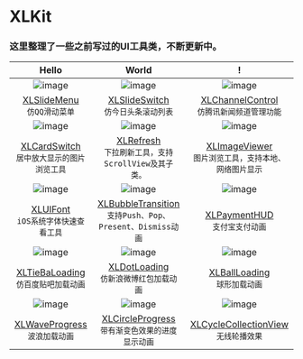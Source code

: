 # XLKit

### 这里整理了一些之前写过的UI工具类，不断更新中。

|Hello|World|!|
|:---:|:---:|:---:|
|![image](https://github.com/mengxianliang/XLSlideMenu/raw/master/GIF/1.gif)|![image](https://github.com/mengxianliang/XLSlideSwitch/raw/master/GIF/1-1.gif)|![image](https://github.com/mengxianliang/XLChannelControl/raw/master/GIF/3.gif)|
|[XLSlideMenu](https://github.com/mengxianliang/XLSlideMenu)<br>`仿QQ滑动菜单`|[XLSlideSwitch](https://github.com/mengxianliang/XLSlideSwitch)<br>`仿今日头条滚动列表`|[XLChannelControl](https://github.com/mengxianliang/XLChannelControl)<br>`仿腾讯新闻频道管理功能`|
|![image](https://github.com/mengxianliang/XLCardSwitch/raw/master/1.gif)|![image](https://github.com/mengxianliang/XLRefresh/raw/master/GIF/2.gif)|![image](https://github.com/mengxianliang/XLImageViewer/raw/master/GIF/2-1.gif)|
|[XLCardSwitch](https://github.com/mengxianliang/XLCardSwitch)<br>`居中放大显示的图片浏览工具`|[XLRefresh](https://github.com/mengxianliang/XLRefresh)<br>`下拉刷新工具，支持ScrollView及其子类。`|[XLImageViewer](https://github.com/mengxianliang/XLImageViewer)<br>`图片浏览工具，支持本地、网络图片显示`|
|![image](https://github.com/mengxianliang/XLUIFont/raw/master/GIF/1.gif)|![image](https://github.com/mengxianliang/XLBubbleTransition/raw/master/GIF/1.gif)|![image](https://github.com/mengxianliang/XLPaymentHUD/raw/master/GIF/1.gif)|
|[XLUIFont](https://github.com/mengxianliang/XLUIFont)<br>`iOS系统字体快速查看工具`|[XLBubbleTransition](https://github.com/mengxianliang/XLBubbleTransition)<br>`支持Push、Pop、Present、Dismiss动画`|[XLPaymentHUD](https://github.com/mengxianliang/XLPaymentHUD)<br>`支付宝支付动画`|
|![image](https://github.com/mengxianliang/XLTieBaLoading/raw/master/Image/1.gif)|![image](https://github.com/mengxianliang/XLDotLoading/raw/master/1.gif)|![image](https://github.com/mengxianliang/XLBallLoading/raw/master/GIF/1.gif)|
|[XLTieBaLoading](https://github.com/mengxianliang/XLTieBaLoading)<br>`仿百度贴吧加载动画`|[XLDotLoading](https://github.com/mengxianliang/XLDotLoading)<br>`仿新浪微博红包加载动画`|[XLBallLoading](https://github.com/mengxianliang/XLBallLoading)<br>`球形加载动画`|
|![image](https://github.com/mengxianliang/XLWaveProgress/raw/master/GIF/1.gif)|![image](https://github.com/mengxianliang/XLCircleProgress/raw/master/1.gif)|![image](https://github.com/mengxianliang/XLCycleCollectionView/raw/master/Gif/1.gif)|
|[XLWaveProgress](https://github.com/mengxianliang/XLWaveProgress)<br>`波浪加载动画`|[XLCircleProgress](https://github.com/mengxianliang/XLCircleProgress)<br>`带有渐变色效果的进度显示动画`|[XLCycleCollectionView](https://github.com/mengxianliang/XLCycleCollectionView)<br>`无线轮播效果`|
